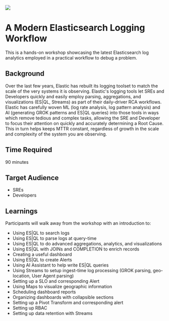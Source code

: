 ![](./header.png)

# A Modern Elasticsearch Logging Workflow

This is a hands-on workshop showcasing the latest Elasticsearch log analytics employed in a practical workflow to debug a problem.

## Background

Over the last few years, Elastic has rebuilt its logging toolset to match the scale of the very systems it is observing. Elastic's logging tools let SREs and Developers quickly and easily employ parsing, aggregations, and visualizations (ES|QL, Streams) as part of their daily-driver RCA workflows. Elastic has carefully woven ML (log rate analysis, log pattern analysis) and AI (generating GROK patterns and ES|QL queries) into those tools in ways which remove tedious and complex tasks, allowing the SRE and Developer to focus their attention on quickly and accurately determining a Root Cause. This in turn helps keeps MTTR constant, regardless of growth in the scale and complexity of the system you are observing.

## Time Required

90 minutes

## Target Audience

* SREs
* Developers

## Learnings

Participants will walk away from the workshop with an introduction to:

* Using ES|QL to search logs
* Using ES|QL to parse logs at query-time
* Using ES|QL to do advanced aggregations, analytics, and visualizations
* Using ES|QL with JOINs and COMPLETION to enrich records
* Creating a useful dashboard
* Using ES|QL to create Alerts
* Using AI Assistant to help write ES|QL queries
* Using Streams to setup ingest-time log processing (GROK parsing, geo-location, User Agent parsing)
* Setting up a SLO and corresponding Alert
* Using Maps to visualize geographic information
* Scheduling dashboard reports
* Organizing dashboards with collapsible sections
* Setting up a Pivot Transform and corresponding alert
* Setting up RBAC
* Setting up data retention with Streams
